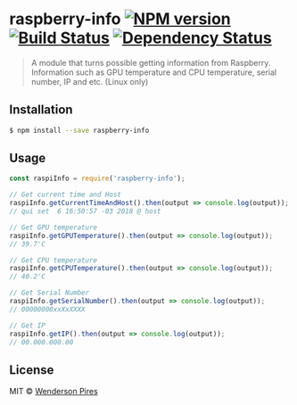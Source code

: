 # raspberry-info [![NPM version][npm-image]][npm-url] [![Build Status][travis-image]][travis-url] [![Dependency Status][daviddm-image]][daviddm-url]

> A module that turns possible getting information from Raspberry. Information such as GPU temperature and CPU temperature, serial number, IP and etc. (Linux only)

## Installation

```sh
$ npm install --save raspberry-info
```

## Usage

```js
const raspiInfo = require('raspberry-info');

// Get current time and Host
raspiInfo.getCurrentTimeAndHost().then(output => console.log(output));
// qui set  6 16:50:57 -03 2018 @ host

// Get GPU temperature
raspiInfo.getGPUTemperature().then(output => console.log(output));
// 39.7'C

// Get CPU temperature
raspiInfo.getCPUTemperature().then(output => console.log(output));
// 40.2'C

// Get Serial Number
raspiInfo.getSerialNumber().then(output => console.log(output));
// 00000000xxXxXXXX

// Get IP
raspiInfo.getIP().then(output => console.log(output));
// 00.000.000.00
```

## License

MIT © [Wenderson Pires]()

[npm-image]: https://badge.fury.io/js/raspberry-info.svg
[npm-url]: https://npmjs.org/package/raspberry-info
[travis-image]: https://travis-ci.org/Wpdas/raspberry-info.svg?branch=master
[travis-url]: https://travis-ci.org/Wpdas/raspberry-info
[daviddm-image]: https://david-dm.org/Wpdas/raspberry-info.svg?theme=shields.io
[daviddm-url]: https://david-dm.org/Wpdas/raspberry-info
